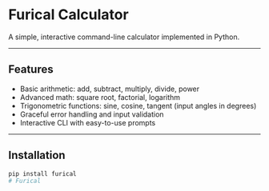 # Furical Calculator

A simple, interactive command-line calculator implemented in Python.

---

## Features

- Basic arithmetic: add, subtract, multiply, divide, power
- Advanced math: square root, factorial, logarithm
- Trigonometric functions: sine, cosine, tangent (input angles in degrees)
- Graceful error handling and input validation
- Interactive CLI with easy-to-use prompts

---

## Installation

```bash
pip install furical
#   F u r i c a l  
 